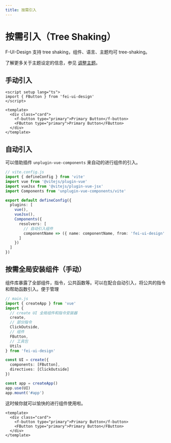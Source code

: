 ```yaml
---
title: 按需引入
---
```




# 按需引入（Tree Shaking）

F-UI-Design 支持 tree shaking，组件、语言、主题均可 tree-shaking。

了解更多关于主题设定的信息，参见 [调整主题](/docs/custom-theme.html)。

## 手动引入

```vue
<script setup lang="ts">
import { FButton } from 'fei-ui-design'
</script>

<template>
  <div class="card">
    <f-button type="primary">Primary Button</f-button>
    <FButton type="primary">Primary Button</FButton>
  </div>
</template>
```

## 自动引入

可以借助插件 `unplugin-vue-components` 来自动的进行组件的引入。

```ts
// vite.config.js
import { defineConfig } from 'vite'
import vue from '@vitejs/plugin-vue'
import vueJsx from '@vitejs/plugin-vue-jsx'
import Components from 'unplugin-vue-components/vite'

export default defineConfig({
  plugins: [
    vue(),
    vueJsx(),
    Components({
      resolvers: [
        // 自动引入组件
        componentName => ({ name: componentName, from: 'fei-ui-design' })
      ]
    })
  ]
})
```

## 按需全局安装组件（手动）

组件库暴露了全部组件，指令，公共函数等。可以在配合自动引入，将公共的指令和帮助函数引入。便于管理

```ts
// main.js
import { createApp } from 'vue'
import {
  // create UI 全局组件和指令安装器
  create,
  // 部分指令
  ClickOutside,
  // 组件
  FButton,
  // 工具包
  Utils
} from 'fei-ui-design'

const UI = create({
  components: [FButton],
  directives: [ClickOutside]
})

const app = createApp()
app.use(UI)
app.mount('#app')
```

这时候你就可以愉快的进行组件使用啦。

```vue
<template>
  <div class="card">
    <f-button type="primary">Primary Button</f-button>
    <FButton type="primary">Primary Button</FButton>
  </div>
</template>
```
